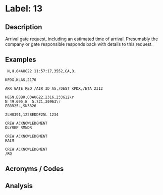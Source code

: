 # Label: 13

## Description

Arrival gate request, including an estimated time of arrival. Presumably the company or gate
responsible responds back with details to this request.

## Examples

```
 N,H,04AUG22 11:57:17,3552,CA,O,
```

```
KPDX,KLAS,2170
```

```
ARR GATE REQ /AIR ID AS,/DEST KPDX,/ETA 2312
```

```
HEGN,EBBR,03AUG22,2316,233612\r
N 49.695,E  5.721,30963\r
EBBR25L,SN3326
```

```
2LH8391,1228EDDF25L 1234
```

```
CREW ACKNOWLEDGMENT
DLYREP RMNDR
```

```
CREW ACKNOWLEDGMENT
RAIM
```

```
CREW ACKNOWLEDGMENT
/RQ
```

## Acronyms / Codes

## Analysis
